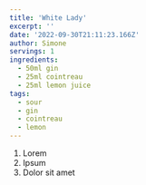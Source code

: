 ```yaml
---
title: 'White Lady'
excerpt: ''
date: '2022-09-30T21:11:23.166Z'
author: Simone
servings: 1
ingredients:
  - 50ml gin
  - 25ml cointreau
  - 25ml lemon juice
tags:
  - sour
  - gin
  - cointreau
  - lemon
---
```


1. Lorem
1. Ipsum
1. Dolor sit amet

